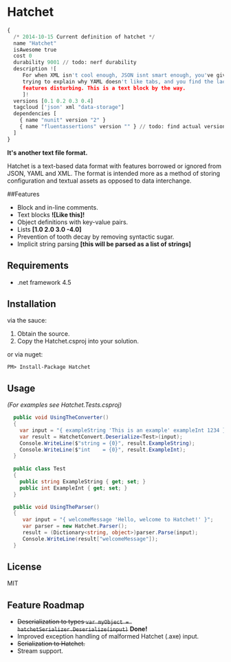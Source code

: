 Hatchet
=======

```python
{
  /* 2014-10-15 Current definition of hatchet */
  name "Hatchet"
  isAwesome true
  cost 0
  durability 9001 // todo: nerf durability
  description ![
     For when XML isn't cool enough, JSON isnt smart enough, you've given up
     trying to explain why YAML doesn't like tabs, and you find the lack of
     features disturbing. This is a text block by the way.
     ]!
  versions [0.1 0.2 0.3 0.4]
  tagcloud ['json' xml "data-storage"]
  dependencies [
    { name "nunit" version "2" }
    { name "fluentassertions" version "" } // todo: find actual version number
  ]
}

```

**It's another text file format.**

Hatchet is a text-based data format with features borrowed or ignored from JSON, YAML and XML. The format is intended more as a method of storing configuration and textual assets as opposed to data interchange.

##Features

  - Block and in-line comments.
  - Text blocks **![Like this]!**
  - Object definitions with key-value pairs.
  - Lists **[1.0 2.0 3.0 -4.0]**
  - Prevention of tooth decay by removing syntactic sugar.
  - Implicit string parsing **[this will be parsed as a list of strings]**

## Requirements

  - .net framework 4.5

## Installation

via the sauce:

  1. Obtain the source.
  2. Copy the Hatchet.csproj into your solution.
  
or via nuget:

```
PM> Install-Package Hatchet
```

## Usage

  *(For examples see Hatchet.Tests.csproj)*
  
```csharp
  public void UsingTheConverter()
  {
    var input = "{ exampleString 'This is an example' exampleInt 1234 }";
    var result = HatchetConvert.Deserialize<Test>(input);
    Console.WriteLine($"string = {0}", result.ExampleString);
    Console.WriteLine($"int    = {0}", result.ExampleInt);
  }
  
  public class Test
  {
    public string ExampleString { get; set; }
    public int ExampleInt { get; set; }
  }
```

```csharp
  public void UsingTheParser()
  {
     var input = "{ welcomeMessage 'Hello, welcome to Hatchet!' }";
     var parser = new Hatchet.Parser();
     result = (Dictionary<string, object>)parser.Parse(input);
     Console.WriteLine(result["welcomeMessage"]);
  }
```

## License

MIT

## Feature Roadmap

  * ~~Deserialization to types ``` var myObject = hatchetSerializer.Deserialize(input) ```~~ **Done!**  
  * Improved exception handling of malformed Hatchet (.axe) input.
  * ~~Serialization to Hatchet.~~
  * Stream support.
